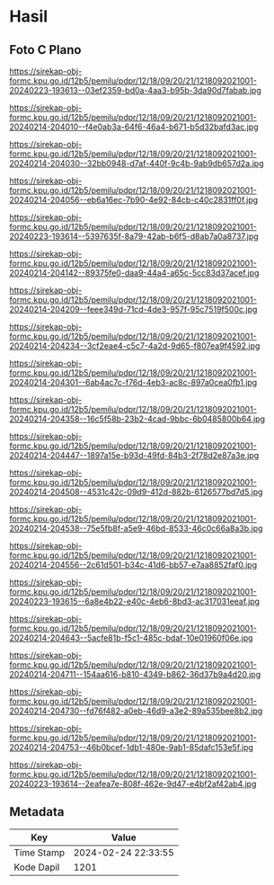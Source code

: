 # Hasil

## Foto C Plano

https://sirekap-obj-formc.kpu.go.id/12b5/pemilu/pdpr/12/18/09/20/21/1218092021001-20240223-193613--03ef2359-bd0a-4aa3-b95b-3da90d7fabab.jpg

https://sirekap-obj-formc.kpu.go.id/12b5/pemilu/pdpr/12/18/09/20/21/1218092021001-20240214-204010--f4e0ab3a-64f6-46a4-b671-b5d32bafd3ac.jpg

https://sirekap-obj-formc.kpu.go.id/12b5/pemilu/pdpr/12/18/09/20/21/1218092021001-20240214-204030--32bb0948-d7af-440f-9c4b-9ab9db657d2a.jpg

https://sirekap-obj-formc.kpu.go.id/12b5/pemilu/pdpr/12/18/09/20/21/1218092021001-20240214-204056--eb6a16ec-7b90-4e92-84cb-c40c2831ff0f.jpg

https://sirekap-obj-formc.kpu.go.id/12b5/pemilu/pdpr/12/18/09/20/21/1218092021001-20240223-193614--5397635f-8a79-42ab-b6f5-d8ab7a0a8737.jpg

https://sirekap-obj-formc.kpu.go.id/12b5/pemilu/pdpr/12/18/09/20/21/1218092021001-20240214-204142--89375fe0-daa9-44a4-a65c-5cc83d37acef.jpg

https://sirekap-obj-formc.kpu.go.id/12b5/pemilu/pdpr/12/18/09/20/21/1218092021001-20240214-204209--feee349d-71cd-4de3-957f-95c7519f500c.jpg

https://sirekap-obj-formc.kpu.go.id/12b5/pemilu/pdpr/12/18/09/20/21/1218092021001-20240214-204234--3cf2eae4-c5c7-4a2d-9d65-f807ea9f4592.jpg

https://sirekap-obj-formc.kpu.go.id/12b5/pemilu/pdpr/12/18/09/20/21/1218092021001-20240214-204301--6ab4ac7c-f76d-4eb3-ac8c-897a0cea0fb1.jpg

https://sirekap-obj-formc.kpu.go.id/12b5/pemilu/pdpr/12/18/09/20/21/1218092021001-20240214-204358--16c5f58b-23b2-4cad-9bbc-6b0485800b64.jpg

https://sirekap-obj-formc.kpu.go.id/12b5/pemilu/pdpr/12/18/09/20/21/1218092021001-20240214-204447--1897a15e-b93d-49fd-84b3-2f78d2e87a3e.jpg

https://sirekap-obj-formc.kpu.go.id/12b5/pemilu/pdpr/12/18/09/20/21/1218092021001-20240214-204508--4531c42c-09d9-412d-882b-6126577bd7d5.jpg

https://sirekap-obj-formc.kpu.go.id/12b5/pemilu/pdpr/12/18/09/20/21/1218092021001-20240214-204538--75e5fb8f-a5e9-46bd-8533-46c0c66a8a3b.jpg

https://sirekap-obj-formc.kpu.go.id/12b5/pemilu/pdpr/12/18/09/20/21/1218092021001-20240214-204556--2c61d501-b34c-41d6-bb57-e7aa8852faf0.jpg

https://sirekap-obj-formc.kpu.go.id/12b5/pemilu/pdpr/12/18/09/20/21/1218092021001-20240223-193615--6a8e4b22-e40c-4eb6-8bd3-ac317031eeaf.jpg

https://sirekap-obj-formc.kpu.go.id/12b5/pemilu/pdpr/12/18/09/20/21/1218092021001-20240214-204643--5acfe81b-f5c1-485c-bdaf-10e01960f06e.jpg

https://sirekap-obj-formc.kpu.go.id/12b5/pemilu/pdpr/12/18/09/20/21/1218092021001-20240214-204711--154aa616-b810-4349-b862-36d37b9a4d20.jpg

https://sirekap-obj-formc.kpu.go.id/12b5/pemilu/pdpr/12/18/09/20/21/1218092021001-20240214-204730--fd76f482-a0eb-46d9-a3e2-89a535bee8b2.jpg

https://sirekap-obj-formc.kpu.go.id/12b5/pemilu/pdpr/12/18/09/20/21/1218092021001-20240214-204753--46b0bcef-1db1-480e-9ab1-85dafc153e5f.jpg

https://sirekap-obj-formc.kpu.go.id/12b5/pemilu/pdpr/12/18/09/20/21/1218092021001-20240223-193614--2eafea7e-808f-462e-9d47-e4bf2af42ab4.jpg


## Metadata

| Key        | Value               |
| ---------- | ------------------- |
| Time Stamp | 2024-02-24 22:33:55 |
| Kode Dapil | 1201                |



